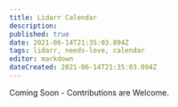 ```yaml
---
title: Lidarr Calendar
description: 
published: true
date: 2021-06-14T21:35:03.094Z
tags: lidarr, needs-love, calendar
editor: markdown
dateCreated: 2021-06-14T21:35:03.094Z
---
```


Coming Soon - Contributions are Welcome.